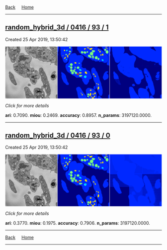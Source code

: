 
[Back](..)&nbsp;&nbsp;&nbsp;&nbsp;&nbsp;[Home](https://leapmanlab.github.io/snapshots)

---

<div class="summary"><a href="1"><h2>random_hybrid_3d / 0416 / 93 / 1</h2></a><p>Created 25 Apr 2019, 13:50:42
</p><a href="1"><img src="1/media/summary.png" align="center"></a><p>
<i>Click for more details</i>
</p></div>

**ari**: 0.7090. **miou**: 0.2469. **accuracy**: 0.8957. **n_params**: 3197120.0000. 

---

<div class="summary"><a href="0"><h2>random_hybrid_3d / 0416 / 93 / 0</h2></a><p>Created 25 Apr 2019, 13:50:42
</p><a href="0"><img src="0/media/summary.png" align="center"></a><p>
<i>Click for more details</i>
</p></div>

**ari**: 0.3770. **miou**: 0.1975. **accuracy**: 0.7906. **n_params**: 3197120.0000. 

---

[Back](..)&nbsp;&nbsp;&nbsp;&nbsp;&nbsp;[Home](https://leapmanlab.github.io/snapshots)

---